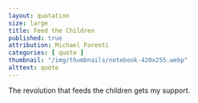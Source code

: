 ```yaml
---
layout: quotation
size: large
title: Feed the Children
published: true
attribution: Michael Parenti
categories: [ quote ]
thumbnail: "/img/thumbnails/notebook-420x255.webp"
alttext: quote
---
```


The revolution that feeds the children gets my support.
